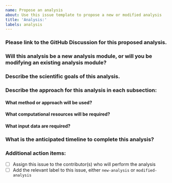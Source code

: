 ```yaml
---
name: Propose an analysis
about: Use this issue template to propose a new or modified analysis
title: 'Analysis:'
labels: analysis
---
```


<!-- This issue template should be used to propose a new analysis module, or propose to modify an existing analysis module.
Filing this issue is the SECOND STEP to proposing analyses after discussing this idea on GitHub Discussions.

If you have not yet had a discussion about this analysis, please instead file a Discussion here: https://github.com/AlexsLemonade/OpenScPCA-analysis/discussions/.
TODO: Insert docs link about how to do this? ^^

You can use the conclusions from your discussion to help answer the questions in this issue template.
-->

### Please link to the GitHub Discussion for this proposed analysis.

<!-- Copy/paste the link to the GitHub Discussion you have previously had about this analysis. -->


### Will this analysis be a new analysis module, or will you be modifying an existing analysis module?

<!-- If you will be modifying an existing module, please include its name here. -->


### Describe the scientific goals of this analysis.


### Describe the approach for this analysis in each subsection:


#### What method or approach will be used?


#### What computational resources will be required?


#### What input data are required?


### What is the anticipated timeline to complete this analysis?


### Additional action items:

<!-- Please take the following steps and check them off when completed -->

- [ ] Assign this issue to the contributor(s) who will perform the analysis
- [ ] Add the relevant label to this issue, either `new-analysis` or `modified-analysis`